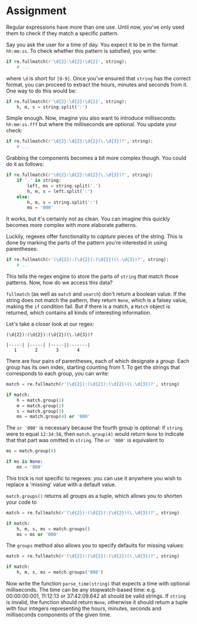 # Assignment

Regular expressions have more than one use. Until now, you've only used them
to check if they match a specific pattern.

Say you ask the user for a time of day. You expect it to be in the format
`hh:mm:ss`. To check whether this pattern is satisfied, you write:

```python
if re.fullmatch(r'\d{2}:\d{2}:\d{2}', string):
    # ...
```

where `\d` is short for `[0-9]`. Once you've ensured that `string` has
the correct format, you can proceed to extract the hours, minutes and seconds from it.
One way to do this would be:

```python
if re.fullmatch(r'\d{2}:\d{2}:\d{2}', string):
    h, m, s = string.split(':')
```

Simple enough. Now, imagine you also want to introduce milliseconds: `hh:mm:ss.fff` but where the milliseconds are optional. You update your check:

```python
if re.fullmatch(r'\d{2}:\d{2}:\d{2}(\.\d{3})?', string):
    # ...
```

Grabbing the components becomes a bit more complex though. You could do it as follows:

```python
if re.fullmatch(r'\d{2}:\d{2}:\d{2}(\.\d{3})?', string):
    if '.' in string:
        left, ms = string.split('.')
        h, m, s = left.split(':')
    else:
        h, m, s = string.split(':')
        ms = '000'
```

It works, but it's certainly not as clean. You can imagine this quickly
becomes more complex with more elaborate patterns.

Luckily, regexes offer functionality to *capture* pieces of the string.
This is done by marking the parts of the pattern you're interested in using
parentheses:

```python
if re.fullmatch(r'(\d{2}):(\d{2}):(\d{2})(\.\d{3})?', string):
    # ...
```

This tells the regex engine to store the parts of `string` that match those
patterns. Now, how do we access this data?

`fullmatch` (as well as `match` and `search`) don't return a boolean value.
If the string does not match the pattern, they return `None`, which is a falsey value,
making the `if` condition fail. But if there is a match, a `Match` object is returned, which contains all kinds of interesting information.

Let's take a closer look at our regex:

```text
(\d{2}):(\d{2}):(\d{2})(\.\d{3})?

|-----| |-----| |-----||-------|
   1       2       3       4
```

There are four pairs of parentheses, each of which designate a *group*.
Each group has its own index, starting counting from 1. To get the
strings that corresponds to each group, you can write:

```python
match = re.fullmatch(r'(\d{2}):(\d{2}):(\d{2})(\.\d{3})?', string)

if match:
    h = match.group(1)
    m = match.group(2)
    s = match.group(3)
    ms = match.group(4) or '000'
```

The `or '000'` is necessary because the fourth group is optional: if `string`
were to equal `12:34:56`, then `match.group(4)` would return `None` to indicate
that that part was omitted in `string`. The `or '000'` is equivalent to

```python
ms = match.group(4)

if ms is None:
    ms = '000'
```

This trick is not specific to regexes: you can use it anywhere you
wish to replace a 'missing' value with a default value.

`match.groups()` returns all groups as a tuple, which allows you to shorten your code to

```python
match = re.fullmatch(r'(\d{2}):(\d{2}):(\d{2})(\.\d{3})?', string)

if match:
    h, m, s, ms = match.groups()
    ms = ms or '000'
```

The `groups` method also allows you to specify defaults for missing values:

```python
match = re.fullmatch(r'(\d{2}):(\d{2}):(\d{2})(\.\d{3})?', string)

if match:
    h, m, s, ms = match.groups('000')
```

Now write the function `parse_time(string)` that expects a time with optional milliseconds.
The time can be any stopwatch-based time: e.g. 00:00:00:001, 11:12:13 or 37:42:09.642 all should be valid strings.
If `string` is invalid, the function should return `None`, otherwise it should
return a tuple with four integers representing the hours, minutes, seconds
and milliseconds components of the given time.

